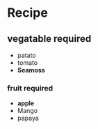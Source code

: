 # Recipe
## vegatable required
- patato
- tomato
- **Seamoss**
### fruit required
- **apple**
- Mango
- papaya
